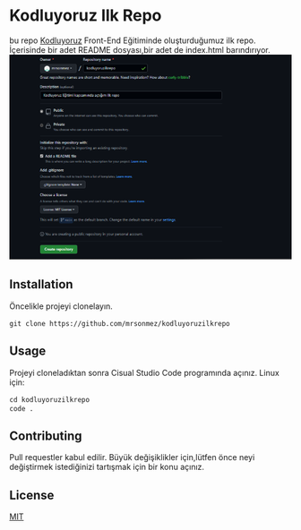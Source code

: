 # Kodluyoruz Ilk Repo
bu repo [Kodluyoruz](https://kodluyoruz.org) Front-End Eğitiminde oluşturduğumuz ilk repo. İçerisinde bir adet README dosyası,bir adet de index.html barındırıyor.
![github](figures/github.png)
## Installation
Öncelikle projeyi clonelayın.
``` git
git clone https://github.com/mrsonmez/kodluyoruzilkrepo
```
## Usage
Projeyi cloneladıktan sonra Cisual Studio Code programında açınız.
Linux için:
```
cd kodluyoruzilkrepo
code .
```
## Contributing
Pull requestler kabul edilir. Büyük değişiklikler için,lütfen önce neyi değiştirmek istediğinizi tartışmak için bir konu açınız.
## License
[MIT](license)